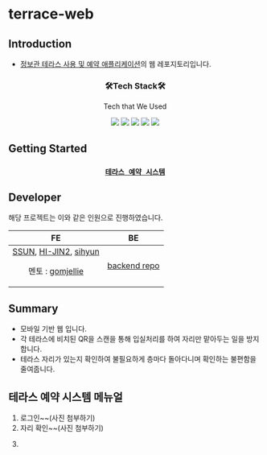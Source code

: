 # terrace-web

## Introduction

- [정보관 테라스 사용 및 예약 애플리케이션](https://github.com/Soongsil-Developers/ssu-devcamp/issues/16)의 웹 레포지토리입니다.


<h3 align="center">🛠️Tech Stack🛠️</h3>

<p align="center">Tech that We Used</p>

<p align="center">
<img src="https://img.shields.io/badge/React.ts-000000?style=flat-square&logo=React&logoColor=white"/>
<img src="https://img.shields.io/badge/css-EFD1EA?style=flat-square&logo=css3&logoColor=white"/>
<img src="https://img.shields.io/badge/TypeScript-3178C6?style=flat-square&logo=TypeScript&logoColor=white"/>
<img src="https://img.shields.io/badge/Bootstrap-3178C6?style=flat-square&logo=Bootstrap&logoColor=white"/>
<img src="https://img.shields.io/badge/netlify -000000?style=flat-square&logo=netlify&logoColor=white" />
</p>

## Getting Started

<div align="center">

<h3>

[`테라스 예약 시스템`](https://reserve-terrace.netlify.app/)

</h3>

</div>

## Developer

해당 프로젝트는 이와 같은 인원으로 진행하였습니다.

| FE | BE |
| :----------------------------------------------------------------------------------------------------------------------------------------------------------------------------------------------------: | :-------------------------------------------------------------------------: |
| [SSUN](https://github.com/SeonHwan-Kim), [HI-JIN2](https://github.com/HI-JIN2), [sihyun](https://github.com/sihyuuun) <p /> 멘토 : [gomjellie](https://github.com/gomjellie)  | [backend repo](https://github.com/Soongsil-Developers/22sdc-terrace-server) |

## Summary

* 모바일 기반 웹 입니다.
* 각 테라스에 비치된 QR을 스캔을 통해 입실처리를 하여 자리만 맡아두는 일을 방지합니다.
* 테라스 자리가 있는지 확인하여 불필요하게 층마다 돌아다니며 확인하는 불편함을 줄여줍니다.

## 테라스 예약 시스템 메뉴얼
1. 로그인~~(사진 첨부하기)
2. 자리 확인~~(사진 첨부하기)
3. ~~~(사진 첨부하기)
